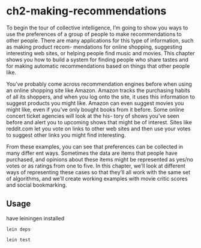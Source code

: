 # ch2-making-recommendations

To begin the tour of collective intelligence, I’m going to show you ways to use the
preferences of a group of people to make recommendations to other people. There
are many applications for this type of information, such as making product recom-
mendations for online shopping, suggesting interesting web sites, or helping people
find music and movies. This chapter shows you how to build a system for finding
people who share tastes and for making automatic recommendations based on things
that other people like.

You’ve probably come across recommendation engines before when using an online
shopping site like Amazon. Amazon tracks the purchasing habits of all its shoppers,
and when you log onto the site, it uses this information to suggest products you
might like. Amazon can even suggest movies you might like, even if you’ve only
bought books from it before. Some online concert ticket agencies will look at the his-
tory of shows you’ve seen before and alert you to upcoming shows that might be of
interest. Sites like reddit.com let you vote on links to other web sites and then use
your votes to suggest other links you might find interesting.

From these examples, you can see that preferences can be collected in many differ
ent ways. Sometimes the data are items that people have purchased, and opinions
about these items might be represented as yes/no votes or as ratings from one to five.
In this chapter, we’ll look at different ways of representing these cases so that they’ll
all work with the same set of algorithms, and we’ll create working examples with
movie critic scores and social bookmarking.

## Usage

have leiningen installed

`lein deps`

`lein test`